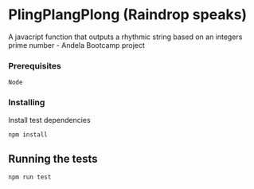 # PlingPlangPlong (Raindrop speaks)
A javacript function that outputs a rhythmic string based on an integers prime number - Andela Bootcamp project

### Prerequisites
```
Node
```

### Installing
Install test dependencies
```
npm install
```

## Running the tests
```
npm run test
```
